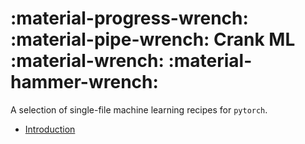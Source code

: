 # :material-progress-wrench: :material-pipe-wrench: Crank ML :material-wrench: :material-hammer-wrench:

A selection of single-file machine learning recipes for `pytorch`.

<!-- ![](crank.png){ width="300" align=left } -->

* [Introduction](introduction/index.md)